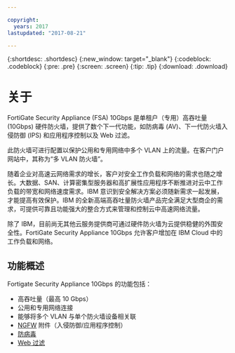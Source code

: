```yaml
---

copyright:
  years: 2017
lastupdated: "2017-08-21"

---
```


{:shortdesc: .shortdesc}
{:new_window: target="_blank"}
{:codeblock: .codeblock}
{:pre: .pre}
{:screen: .screen}
{:tip: .tip}
{:download: .download}

# 关于
FortiGate Security Appliance (FSA) 10Gbps 是单租户（专用）高吞吐量 (10Gbps) 硬件防火墙，提供了数个下一代功能，如防病毒 (AV)、下一代防火墙入侵防御 (IPS) 和应用程序控制以及 Web 过滤。

此防火墙可进行配置以保护公用和专用网络中多个 VLAN 上的流量。在客户门户网站中，其称为“多 VLAN 防火墙”。

随着企业对高速云网络需求的增长，客户对安全工作负载和网络的需求也随之增长。大数据、SAN、计算密集型服务器和高扩展性应用程序不断推进对云中工作负载的带宽和网络速度需求。IBM 意识到安全解决方案必须随新需求一起发展，才能提高有效保护。IBM 的全新高端高吞吐量防火墙产品完全满足大型商企的需求，可提供可靠且功能强大的整合方式来管理和控制云中高速网络流量。

除了 IBM，目前尚无其他云服务提供商可通过硬件防火墙为云提供稳健的外围安全性。FortiGate Security Appliance 10Gbps 允许客户增加在 IBM Cloud 中的工作负载和网络。

## 功能概述

Fortigate Security Appliance 10Gbps 的功能包括：

* 高吞吐量（最高 10 Gbps）
* 公用和专用网络连接
* 能够将多个 VLAN 与单个防火墙设备相关联
* [NGFW](fortiguard-addons.html) 附件（入侵防御/应用程序控制）
* [防病毒](fortiguard-addons.html)
* [Web 过滤](fortiguard-addons.html)
